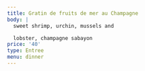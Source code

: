 ```yaml
---
title: Gratin de fruits de mer au Champagne
body: |
  sweet shrimp, urchin, mussels and

  lobster, champagne sabayon
price: '40'
type: Entree
menu: dinner
---
```




